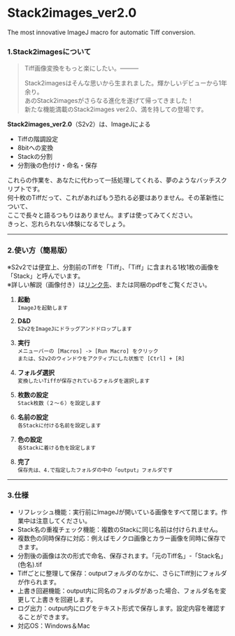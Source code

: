 # Stack2images_ver2.0
The most innovative ImageJ macro for automatic Tiff conversion.

### 1.Stack2imagesについて
	
> Tiff画像変換をもっと楽にしたい。―――
> 
> Stack2imagesはそんな思いから生まれました。輝かしいデビューから1年余り。  
> あのStack2imagesがさらなる進化を遂げて帰ってきました！  
> 新たな機能満載のStack2images ver2.0、満を持しての登場です。
	
**Stack2images_ver2.0**（S2v2）は、ImageJによる
* Tiffの階調設定
* 8bitへの変換
* Stackの分割  
* 分割後の色付け・命名・保存  

これらの作業を、あなたに代わって一括処理してくれる、夢のようなバッチスクリプトです。  
何十枚のTiffだって、これがあればもう恐れる必要はありません。その革新性について、  
ここで長々と語るつもりはありません。まずは使ってみてください。  
きっと、忘れられない体験になるでしょう。
___
### 2.使い方（簡易版）  
※S2v2では便宜上、分割前のTiffを「Tiff」、「Tiff」に含まれる1枚1枚の画像を「Stack」と呼んでいます。  
※詳しい解説（画像付き）は[リンク先](http://soon...)、または同梱のpdfをご覧ください。
1. **起動**  
`ImageJを起動します`

2. **D&D**  
`S2v2をImageJにドラッグアンドドロップします`

3. **実行**  
`メニューバーの [Macros] -> [Run Macro] をクリック`  
`または、S2v2のウィンドウをアクティブにした状態で [Ctrl] + [R]`

4. **フォルダ選択**  
`変換したいTiffが保存されているフォルダを選択します`

5. **枚数の設定**  
`Stack枚数（２～６）を設定します`

6. **名前の設定**  
`各Stackに付ける名前を設定します`

7. **色の設定**  
`各Stackに着ける色を設定します`

8. **完了**  
`保存先は、4.で指定したフォルダの中の「output」フォルダです`
___
### 3.仕様
* リフレッシュ機能：実行前にImageJが開いている画像をすべて閉じます。作業中は注意してください。  
* Stack名の重複チェック機能：複数のStackに同じ名前は付けられません。
* 複数色の同時保存に対応：例えばモノクロ画像とカラー画像を同時に保存できます。  
* 分割後の画像は次の形式で命名、保存されます。「元のTiff名」-「Stack名」 (色名).tif  
* Tiffごとに整理して保存：outputフォルダのなかに、さらにTiff別にフォルダが作られます。  
* 上書き回避機能：output内に同名のフォルダがあった場合、フォルダ名を変更して上書きを回避します。  
* ログ出力：output内にログをテキスト形式で保存します。設定内容を確認することができます。  
* 対応OS：Windows＆Mac
